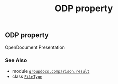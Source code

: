 ﻿---
title: ODP property
second_title: GroupDocs.Comparison for Python via .NET API References
description: 
type: docs
url: /python-net/groupdocs.comparison.result/filetype/odp/
is_root: false
weight: 900
---

## ODP property


OpenDocument Presentation

### See Also
* module [`groupdocs.comparison.result`](../../)
* class [`FileType`](/comparison/python-net/groupdocs.comparison.result/filetype)
